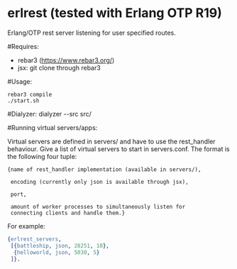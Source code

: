 erlrest (tested with Erlang OTP R19)
=======

Erlang/OTP rest server listening for user specified routes.

#Requires:
* rebar3 (https://www.rebar3.org/)
* jsx: git clone through rebar3

#Usage:

```
rebar3 compile
./start.sh
```

#Dialyzer:
dialyzer --src src/

#Running virtual servers/apps:

Virtual servers are defined in servers/ and have to use the
rest_handler behaviour. Give a list of virtual servers to
start in servers.conf. The format is the following four tuple:

```
{name of rest_handler implementation (available in servers/),

 encoding (currently only json is available through jsx),

 port,

 amount of worker processes to simultaneously listen for
 connecting clients and handle them.}
```

For example:
```erlang
{erlrest_servers,
 [{battleship, json, 28251, 10},
  {helloworld, json, 5030, 5}
 ]}.
```
